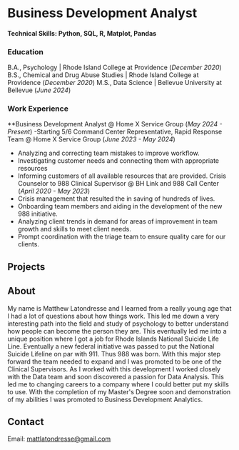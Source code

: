 # Business Development Analyst

#### Technical Skills: Python, SQL, R, Matplot, Pandas

### Education
B.A., Psychology | Rhode Island College at Providence (_December 2020_)
B.S., Chemical and Drug Abuse Studies | Rhode Island College at Providence (_December 2020_)
M.S., Data Science | Bellevue University at Bellevue (_June 2024_)

### Work Experience
**Business Development Analyst @ Home X Service Group (_May 2024 - Present_)
-Starting 5/6
Command Center Representative, Rapid Response Team @ Home X Service Group (_June 2023 - May 2024_)
- Analyzing and correcting team mistakes to improve workflow.
- Investigating customer needs and connecting them with appropriate resources
- Informing customers of all available resources that are provided. 
Crisis Counselor to 988 Clinical Supervisor  @ BH Link and 988 Call Center (_April 2020 - May 2023_)
- Crisis management that resulted the in saving of hundreds of lives.
- Onboarding team members and aiding in the development of the new 988 initiative.
- Analyzing client trends in demand for areas of improvement in team growth and skills to meet client needs.
- Prompt coordination with the triage team to ensure quality care for our clients.

## Projects

## About
My name is Matthew Latondresse and I learned from a really young age that I had a lot of questions about how things work. This led me down a very interesting path into the field and study of psychology to better understand how people can become the person they are. This eventually led me into a unique position where I got a job for Rhode Islands National Suicide Life Line. Eventually a new federal initiative was passed to put the National Suicide Lifeline on par with 911. Thus 988 was born. With this major step forward the team needed to expand and I was promoted to be one of the Clinical Supervisors. As I worked with this development I worked closely with the Data team and soon discovered a passion for Data Analysis. This led me to changing careers to a company where I could better put my skills to use. With the completion of my Master's Degree soon and demonstration of my abilities I was promoted to Business Development Analytics. 

## Contact
Email: mattlatondresse@gmail.com

